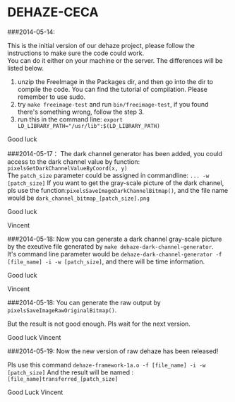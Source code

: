 DEHAZE-CECA
===========

###2014-05-14:

This is the initial version of our dehaze project, please follow the instructions to make sure the code could work.  
You can do it either on your machine or the server. The differences will be listed below.

1. unzip the FreeImage in the Packages dir, and then go into the dir to compile the code. You can find the tutorial of compilation. Please remember to use sudo.
2. try `make freeimage-test` and run `bin/freeimage-test`, if you found there's something wrong, follow the step 3.
3. run this in the command line: `export LD_LIBRARY_PATH="/usr/lib":$(LD_LIBRARY_PATH)`

Good luck
    
###2014-05-17：
The dark channel generator has been added, you could access to the dark channel value by function: `pixelsGetDarkChannelValueByCoord(x, y)`  
The `patch_size` parameter could be assigned in commandline: `... -w [patch_size]`
If you want to get the gray-scale picture of the dark channel, pls use the function:`pixelsSaveImageDarkChannelBitmap()`, and the file name would be `dark_channel_bitmap_[patch_size].png`

Good luck

Vincent

###2014-05-18:
Now you can generate a dark channel gray-scale picture by the exeutive file generated by `make dehaze-dark-channel-generator`.  
It's command line parameter would be `dehaze-dark-channel-generator -f [file_name] -i -w [patch_size]`, and there will be time information.

Good luck

Vincent


###2014-05-18:
You can generate the raw output by `pixelsSaveImageRawOriginalBitmap()`.

But the result is not good enough. Pls wait for the next version.

Good luck
Vincent

###2014-05-19:
Now the new version of raw dehaze has been released!

Pls use this command `dehaze-framework-1a.o -f [file_name] -i -w [patch_size]`
And the result will be named : `[file_name]transferred_[patch_size]`

Good Luck
Vincent

